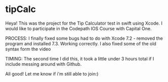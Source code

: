 # tipCalc

Heya!
This was the project for the Tip Calculator test in swift using Xcode. I would like to participate in the Codepath IOS Course with Capital One.

PROCESS:
I finally fixed some bugs had to do with Xcode 7.2 - removed the program and installed 7.3. Working correctly.
I also fixed some of the old syntax form the video

TIMING:
The second time I did this, it took a little under 3 hours total if I include messing around with Github. 

All good! Let me know if i'm still able to join:)
